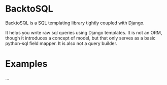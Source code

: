 # BacktoSQL

BacktoSQL is a SQL templating library tightly coupled with Django.

It helps you write raw sql queries using Django templates. It is not an ORM, 
though it introduces a concept of model, but that only serves as a basic python-sql 
field mapper. It is also not a query builder.

# Examples
...